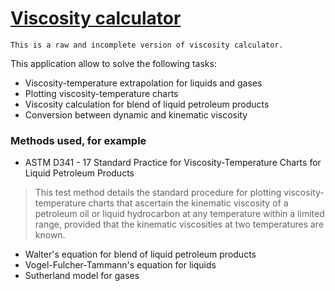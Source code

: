# [Viscosity calculator](https://userr23.github.io/viscosity/)

`This is a raw and incomplete version of viscosity calculator.`

This application allow to solve the following tasks:  
* Viscosity-temperature extrapolation for liquids and gases
* Plotting viscosity-temperature charts
* Viscosity calculation for blend of liquid petroleum products
* Conversion between dynamic and kinematic viscosity  

### Methods used, for example
* ASTM D341 - 17 Standard Practice for Viscosity-Temperature Charts for Liquid Petroleum Products
> This test method details the standard procedure for plotting viscosity-temperature charts 
that ascertain the kinematic viscosity of a petroleum oil or liquid hydrocarbon at any temperature 
within a limited range, provided that the kinematic viscosities at two temperatures are known.  
* Walter's equation for blend of liquid petroleum products
* Vogel-Fulcher-Tammann's equation for liquids
* Sutherland model for gases
